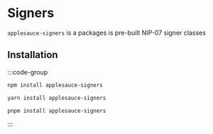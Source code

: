 # Signers

`applesauce-signers` is a packages is pre-built NIP-07 signer classes

## Installation

:::code-group

```sh [npm]
npm install applesauce-signers
```

```sh [yarn]
yarn install applesauce-signers
```

```sh [pnpm]
pnpm install applesauce-signers
```

:::

